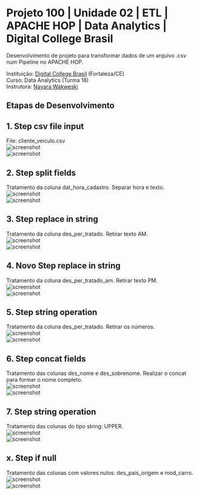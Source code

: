 # Projeto 100 | Unidade 02 | ETL | APACHE HOP | Data Analytics | Digital College Brasil

Desenvolvimento de projeto para transformar dados de um arquivo .csv num Pipeline no APACHE HOP.<br>

Instituição: [Digital College Brasil](https://digitalcollege.com.br/) (Fortaleza/CE) <br>
Curso: Data Analytics (Turma 18) <br>
Instrutora: [Nayara Wakweski](https://github.com/NayaraWakewski) <br>

## Etapas de Desenvolvimento

## 1. Step csv file input
File: cliente_veiculo.csv <br>
![screenshot](/images/csv_input_file.png) <br>
![screenshot](/images/csv_table.png) <br>

## 2. Step split fields
Tratamento da coluna dat_hora_cadastro. Separar hora e texto. <br>
![screenshot](/images/split_field_1.png) <br>
![screenshot](/images/split_field_1_table.png) <br>

## 3. Step replace in string
Tratamento da coluna des_per_tratado. Retirar texto AM. <br>
![screenshot](/images/replace.png) <br>
![screenshot](/images/replace_table.png) <br>

## 4. Novo Step replace in string
Tratamento da coluna des_per_tratado_am. Retirar texto PM. <br>
![screenshot](/images/replace_2.png) <br>
![screenshot](/images/replace_table_2.png) <br>

## 5. Step string operation
Tratamento da coluna des_per_tratado. Retirar os números. <br>
![screenshot](/images/string_operation.png) <br>
![screenshot](/images/string_operation_table.png) <br>

## 6. Step concat fields
Tratamento das colunas des_nome e des_sobrenome. Realizar o concat para formar o nome completo.<br>
![screenshot](/images/concat.png) <br>
![screenshot](/images/concat_table.png) <br>

## 7. Step string operation
Tratamento das colunas do tipo string: UPPER. <br>
![screenshot](/images/string_upper.png) <br>
![screenshot](/images/string_upper_table.png) <br>





## x. Step if null
Tratamento das colunas com valores nulos: des_pais_origem e mod_carro. <br>
![screenshot](/images/) <br>
![screenshot](/images/) <br>

